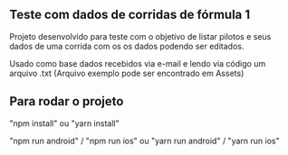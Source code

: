 ## Teste com dados de corridas de fórmula 1

Projeto desenvolvido para teste com o objetivo de listar pilotos e seus dados de uma corrida
com os os dados podendo ser editados.

Usado como base dados recebidos via e-mail e lendo via código um arquivo .txt
(Arquivo exemplo pode ser encontrado em Assets)

## Para rodar o projeto

"npm install" ou "yarn install"

"npm run android" / "npm run ios" ou "yarn run android" / "yarn run ios"

